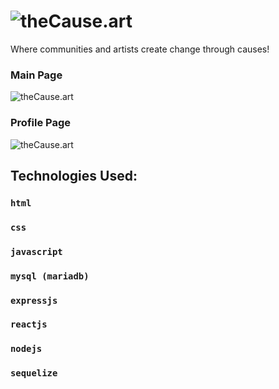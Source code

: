 # ![theCause.art](https://i.imgur.com/o2hr8x0.png)

Where communities and artists create change through causes!

### Main Page
![theCause.art](https://i.imgur.com/J5MH56Rm.png)
### Profile Page
![theCause.art](https://i.imgur.com/nFmhFjGm.png)

## Technologies Used:
### `html`
### `css`
### `javascript`
### `mysql (mariadb)`
### `expressjs`
### `reactjs`
### `nodejs`
### `sequelize`

